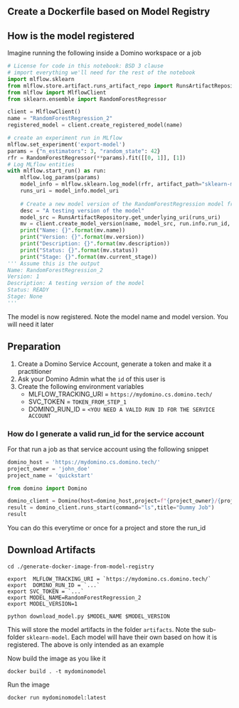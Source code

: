 ## Create a Dockerfile based on Model Registry

## How is the model registered

Imagine running the following inside a Domino workspace or a job

```python
# License for code in this notebook: BSD 3 clause
# import everything we'll need for the rest of the notebook
import mlflow.sklearn
from mlflow.store.artifact.runs_artifact_repo import RunsArtifactRepository
from mlflow import MlflowClient
from sklearn.ensemble import RandomForestRegressor

client = MlflowClient()
name = "RandomForestRegression_2" 
registered_model = client.create_registered_model(name)

# create an experiment run in MLflow
mlflow.set_experiment('export-model')
params = {"n_estimators": 3, "random_state": 42}
rfr = RandomForestRegressor(**params).fit([[0, 1]], [1])
# Log MLflow entities
with mlflow.start_run() as run:
    mlflow.log_params(params)
    model_info = mlflow.sklearn.log_model(rfr, artifact_path="sklearn-model")
    runs_uri = model_info.model_uri
    
    # Create a new model version of the RandomForestRegression model from this run
    desc = "A testing version of the model"
    model_src = RunsArtifactRepository.get_underlying_uri(runs_uri)
    mv = client.create_model_version(name, model_src, run.info.run_id, description=desc)
    print("Name: {}".format(mv.name))
    print("Version: {}".format(mv.version))
    print("Description: {}".format(mv.description))
    print("Status: {}".format(mv.status))
    print("Stage: {}".format(mv.current_stage))
''' Assume this is the output
Name: RandomForestRegression_2
Version: 1
Description: A testing version of the model
Status: READY
Stage: None
'''

```
The model is now registered. Note the model name and model version. You will need it later


## Preparation

1. Create a Domino Service Account, generate a token and make it a practitioner
2. Ask your Domino Admin what the `id` of this user is
3. Create the following environment variables
    - MLFLOW_TRACKING_URI = `https://mydomino.cs.domino.tech/`
    - SVC_TOKEN = `TOKEN_FROM_STEP_1`
    - DOMINO_RUN_ID = `<YOU NEED A VALID RUN ID FOR THE SERVICE ACCOUNT`

### How do I generate a valid run_id for the service account

For that run a job as that service account using the following snippet

```python
domino_host = 'https://mydomino.cs.domino.tech/'
project_owner = 'john_doe'
project_name = 'quickstart'

from domino import Domino

domino_client = Domino(host=domino_host,project=f"{project_owner}/{project_name}", auth_token=svc_token)
result = domino_client.runs_start(command="ls",title="Dummy Job")
result
```
You can do this everytime or once for a project and store the run_id

## Download Artifacts

```shell
cd ./generate-docker-image-from-model-registry 

export  MLFLOW_TRACKING_URI = `https://mydomino.cs.domino.tech/`
export  DOMINO_RUN_ID = `...`
export SVC_TOKEN = `...`
export MODEL_NAME=RandomForestRegression_2
export MODEL_VERSION=1

python download_model.py $MODEL_NAME $MODEL_VERSION
```

This will store the model artifacts in the folder `artifacts`. Note the sub-folder `sklearn-model`.
Each model will have their own based on how it is registered. The above is only intended as an example

Now build the image as you like it

```shell
docker build . -t mydominomodel
```
Run the image
```shell
docker run mydominomodel:latest 
```


